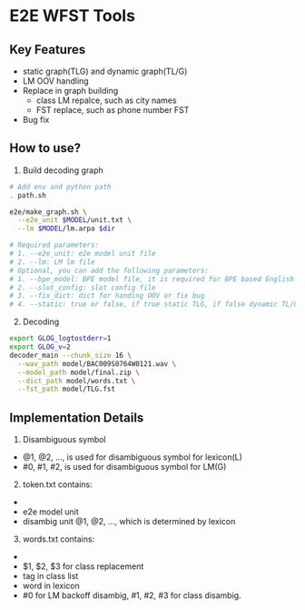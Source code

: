 # E2E WFST Tools

## Key Features

* static graph(TLG) and dynamic graph(TL/G)
* LM OOV handling
* Replace in graph building
  * class LM repalce, such as city names
  * FST replace, such as phone number FST
* Bug fix

## How to use?

1. Build decoding graph

``` sh
# Add env and python path
. path.sh

e2e/make_graph.sh \
  --e2e_unit $MODEL/unit.txt \
  --lm $MODEL/lm.arpa $dir

# Required parameters:
# 1. --e2e_unit: e2e model unit file
# 2. --lm: LM lm file
# Optional, you can add the following parameters:
# 1. --bpe_model: BPE model file, it is required for BPE based English word modeling.
# 2. --slot_config: slot config file
# 3. --fix_dict: dict for handing OOV or fix bug
# 4. --static: true or false, if true static TLG, if false dynamic TL/G.

```

2. Decoding

``` sh
export GLOG_logtostderr=1
export GLOG_v=2
decoder_main --chunk_size 16 \
  --wav_path model/BAC009S0764W0121.wav \
  --model_path model/final.zip \
  --dict_path model/words.txt \
  --fst_path model/TLG.fst
```

## Implementation Details

1. Disambiguous symbol
  * @1, @2, ..., is used for disambiguous symbol for lexicon(L)
  * #0, #1, #2, is used for disambiguous symbol for LM(G)

2. token.txt contains:
  * <eps>
  * e2e model unit
  * disambig unit @1, @2, ..., which is determined by lexicon

3. words.txt contains:
  * <eps>
  * $1, $2, $3 for class replacement
  * <class> tag in class list
  * word in lexicon
  * #0 for LM backoff disambig, #1, #2, #3 for class disambig.


